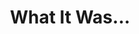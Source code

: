 ---
pid: lla17
title: What It Was...
location_transcription: Various Locations
coordinates: 
zipcode: '19808'
gen_neighborhood: 
neighborhood: 
outside_phl: 'Wilmington DE '
age: '21'
age_range: 20-29
instagram: 
image_file_name: lla_17.jpg
proposal_transcription: Place a bunch of historic photos at their original location
  so people can view them and compare them to what it looks like now. Have a section
  for people to comment on it. Look for places that have changed drastically or not
  so much. Residential, historic, places, parks, schools, public offices.
topic: History
topic_summary: 0, 0
type: 2D,Interactive,Image
keywords_other: 
credit: 
image_labels: What it was ...
twitter: Stephhopsoveru
facebook: 
permalink: "/monuments/lla17/"
layout: item-page
---